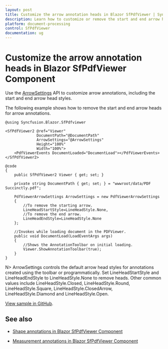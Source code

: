 ```yaml
---
layout: post
title: Customize the arrow annotation heads in Blazor SfPdfViewer | Syncfusion
description: Learn how to customize or remove the start and end arrow heads in the Syncfusion Blazor SfPdfViewer using ArrowSettings and LineHeadStyle.
platform: document-processing
control: SfPdfViewer
documentation: ug
---
```


# Customize the arrow annotation heads in Blazor SfPdfViewer Component

Use the [ArrowSettings](https://help.syncfusion.com/cr/blazor/Syncfusion.Blazor.SfPdfViewer.PdfViewerArrowSettings.html) API to customize arrow annotations, including the start and end arrow head styles.

The following example shows how to remove the start and end arrow heads for arrow annotations.

```cshtml
@using Syncfusion.Blazor.SfPdfviewer

<SfPdfViewer2 @ref="Viewer"
              DocumentPath="@DocumentPath"
              ArrowSettings="@ArrowSettings"
              Height="100%"
              Width="100%">
    <PdfViewerEvents DocumentLoaded="DocumentLoad"></PdfViewerEvents>
</SfPdfViewer2>

@code
{
    public SfPdfViewer2 Viewer { get; set; }

    private string DocumentPath { get; set; } = "wwwroot/data/PDF Succinctly.pdf";

    PdfViewerArrowSettings ArrowSettings = new PdfViewerArrowSettings 
    { 
        //To remove the starting arrow.
        LineHeadStartStyle=LineHeadStyle.None,
        //To remove the end arrow.
        LineHeadEndStyle=LineHeadStyle.None
    };

    //Invokes while loading document in the PDFViewer. 
    public void DocumentLoad(LoadEventArgs args)
    {
        //Shows the AnnotationToolbar on initial loading.
        Viewer.ShowAnnotationToolbar(true);        
    }
}
```

N> ArrowSettings controls the default arrow head styles for annotations created using the toolbar or programmatically. Set LineHeadStartStyle and LineHeadEndStyle to LineHeadStyle.None to remove heads. Other common values include LineHeadStyle.Closed, LineHeadStyle.Round, LineHeadStyle.Square, LineHeadStyle.ClosedArrow, LineHeadStyle.Diamond and LineHeadStyle.Open.

[View sample in GitHub](https://github.com/SyncfusionExamples/blazor-pdf-viewer-examples/tree/master/Annotations/Shapes/Remove%20arrow%20annotation%20heads).

## See also

* [Shape annotations in Blazor SfPdfViewer Component](../annotation/shape-annotation)

* [Measurement annotations in Blazor SfPdfViewer Component](../annotation/measurement-annotation)